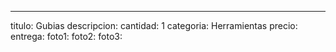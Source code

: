 ---
titulo: Gubias
descripcion: 
cantidad: 1
categoria: Herramientas
precio: 
entrega: 
foto1: 
foto2: 
foto3: 

